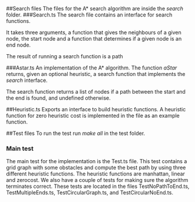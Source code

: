 ﻿##Search files
The files for the A* search algorithm are inside the *search* folder.
###Search.ts
The search file contains an interface for search functions.

It takes three arguments, a function that gives the neighbours
of a given node, the start node and a function that determines if a given
node is an end node.

The result of running a search function is a path

###Astar.ts
An implementation of the A* algorithm.
The function *aStar* returns, given an optional heuristic, a search function
that implements the *search* interface.

The search function returns a list of nodes if a path between the start and
the end is found, and undefined otherwise.

##Heuristic.ts
Exports an interface to build heuristic functions.
A heuristic function for zero heuristic cost is implemented in the file as an example function.

##Test files
To run the test run *make all* in the test folder.

### Main test
The main test for the implementation is the Test.ts file. 
This test contains a grid graph with some obstacles and compute the best path
by using three different heuristic functions. 
The heuristic functions are manhattan, linear and zerocost.
We also have a couple of tests for making sure the algorithm terminates correct.
These tests are located in the files TestNoPathToEnd.ts, TestMultipleEnds.ts, TestCircularGraph.ts, and TestCircularNoEnd.ts.

